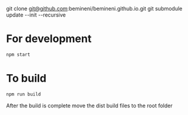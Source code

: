 git clone git@github.com:bemineni/bemineni.github.io.git
git submodule update --init --recursive

# For development

```bash
npm start
```

# To build

```bash
npm run build
```

After the build is complete move the dist build files to the root folder
